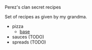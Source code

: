 Perez's clan secret recipes

Set of recipes as given by my grandma.


- pizza 
  - [base](./pizzas/base.md)
- sauces (TODO)
- spreads (TODO)

